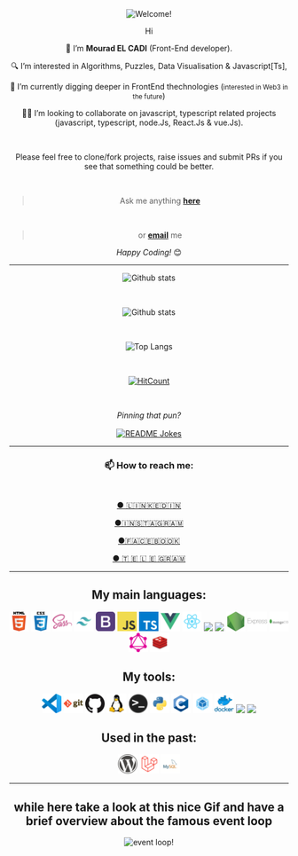 <div align="center" width="50">
    
<img src="https://github.com/modex98/modex98/blob/main/welcome.gif" alt="Welcome!" />

</div>


<div align="center" width="50">

<p>Hi</p>

<p>👾 I’m <b>Mourad EL CADI</b> (Front-End developer).</p>

<p>🔍 I’m interested in Algorithms, Puzzles, Data Visualisation & Javascript[Ts],</p>

<p>🌳 I’m currently digging deeper in FrontEnd thechnologies (<small>interested in Web3 in the future</small>)</p>

<p>🦸‍♂️ I’m looking to collaborate on javascript, typescript related projects (javascript, typescript, node.Js, React.Js & vue.Js).</p>

<br />

<p>Please feel free to clone/fork projects, raise issues and submit PRs if you see that something could be better.</p>

<br />

> Ask me anything <a href="https://github.com/modex98/modex98/issues"><b>here</b></a>

<br />

> or <a href="mouradelcadi98@gmail.com"><b>email</b></a> me

<i>Happy Coding!</i> 😊

--- 

<div align="center" width="50">

![Github stats](https://activity-graph.herokuapp.com/graph?username=modex98&bg_color=000&color=39FF14&line=39FF14&point=fff)

<br />

![Github stats](https://github-readme-stats.vercel.app/api?username=modex98&theme=chartreuse-dark&show_icons=true&count_private=true)

<br />

![Top Langs](https://github-readme-stats.vercel.app/api/top-langs/?username=modex98&theme=chartreuse-dark&show_icons=true&langs_count=8)

<br />

[![HitCount](http://hits.dwyl.com/modex98/modex98.svg?style=flat-square)](http://hits.dwyl.com/modex98/modex98)

<br />

<i>Pinning that pun? </i>

<a href=""><img align="center" src="https://readme-jokes.vercel.app/api" alt="README Jokes" /></a>


---

<div align="center" width="50">

### 📫 How to reach me:

<br />

<a target="_blank" href="https://www.linkedin.com/in/modex98/">● 🇱​🇮​🇳​🇰​🇪​🇩​🇮​🇳​</a>

<a target="_blank" href="https://www.instagram.com/mouradelcadi">●🇮​🇳​🇸​🇹​🇦​🇬​🇷​🇦​🇲​</a>

<a target="_blank" href="https://web.facebook.com/fb.modex98">●🇫​🇦​🇨​🇪​🇧​🇴​🇴​🇰​</a>

<a target="_blank" href="https://t.me/mouradelcadi">● 🇹 🇪 🇱 🇪 🇬​🇷​🇦​🇲</a>

---
<div align="center" width="50">

## My main languages:

<span><img src="https://raw.githubusercontent.com/github/explore/80688e429a7d4ef2fca1e82350fe8e3517d3494d/topics/html/html.png" width="35px" /></span>
<span><img src="https://raw.githubusercontent.com/github/explore/80688e429a7d4ef2fca1e82350fe8e3517d3494d/topics/css/css.png" width="35px" /></span>
<span><img src="https://raw.githubusercontent.com/github/explore/80688e429a7d4ef2fca1e82350fe8e3517d3494d/topics/sass/sass.png" width="35px" /></span>
<span><img src="https://raw.githubusercontent.com/github/explore/80688e429a7d4ef2fca1e82350fe8e3517d3494d/topics/tailwind/tailwind.png" width="35px" /></span>
<span><img src="https://raw.githubusercontent.com/github/explore/80688e429a7d4ef2fca1e82350fe8e3517d3494d/topics/bootstrap/bootstrap.png" width="35px" /></span>
<span><img src="https://raw.githubusercontent.com/github/explore/80688e429a7d4ef2fca1e82350fe8e3517d3494d/topics/javascript/javascript.png" width="35px" /></span>
<span><img src="https://raw.githubusercontent.com/github/explore/80688e429a7d4ef2fca1e82350fe8e3517d3494d/topics/typescript/typescript.png" width="35px" /></span>
<span><img src="https://raw.githubusercontent.com/github/explore/80688e429a7d4ef2fca1e82350fe8e3517d3494d/topics/vue/vue.png" width="35px" /></span>
<span><img src="https://raw.githubusercontent.com/github/explore/80688e429a7d4ef2fca1e82350fe8e3517d3494d/topics/react/react.png" width="35px" /></span>
<span><img src="https://camo.githubusercontent.com/f21f1fa29dfe5e1d0772b0efe2f43eca2f6dc14f2fede8d9cbef4a3a8210c91d/68747470733a2f2f6173736574732e76657263656c2e636f6d2f696d6167652f75706c6f61642f76313636323133303535392f6e6578746a732f49636f6e5f6c696768745f6261636b67726f756e642e706e67" width="35px" /></span>
<span><img src="https://avatars.githubusercontent.com/u/23360933?s=200&v=4" width="35px" /></span>
<span><img src="https://raw.githubusercontent.com/github/explore/80688e429a7d4ef2fca1e82350fe8e3517d3494d/topics/nodejs/nodejs.png" width="35px" /></span>
<span><img src="https://raw.githubusercontent.com/github/explore/80688e429a7d4ef2fca1e82350fe8e3517d3494d/topics/express/express.png" width="35px" /></span>
<span><img src="https://raw.githubusercontent.com/github/explore/80688e429a7d4ef2fca1e82350fe8e3517d3494d/topics/mongodb/mongodb.png" width="35px" /></span>
<span><img src="https://raw.githubusercontent.com/github/explore/80688e429a7d4ef2fca1e82350fe8e3517d3494d/topics/graphql/graphql.png" width="35px" /></span>
<span><img src="https://raw.githubusercontent.com/github/explore/80688e429a7d4ef2fca1e82350fe8e3517d3494d/topics/redis/redis.png" width="35px" /></span>

<!-- <span><img src="https://camo.githubusercontent.com/65b109b4158db0a81e6d9920b9f0d6bf0617ba825e9ce3189b4353ea975b4069/68747470733a2f2f6c61726176656c2e636f6d2f696d672f6c6f676f6d61726b2e6d696e2e737667" width="35px"></span> -->
<!-- <span><img src="https://camo.githubusercontent.com/680e18c1b990fe3ad0fdea205821e128dda61434b260aa292982c958388b7888/68747470733a2f2f7777772e696465656d617469632e636f6d2f77702d636f6e74656e742f75706c6f6164732f323031382f30352f6c6f676f2d5675652d4a532e706e67" width="35px"></span> -->

## My tools:

<span><img src="https://raw.githubusercontent.com/github/explore/80688e429a7d4ef2fca1e82350fe8e3517d3494d/topics/visual-studio-code/visual-studio-code.png" width="35px" /></span>
<span><img src="https://raw.githubusercontent.com/github/explore/80688e429a7d4ef2fca1e82350fe8e3517d3494d/topics/git/git.png" width="35px" /></span>
<span><img src="https://raw.githubusercontent.com/github/explore/78df643247d429f6cc873026c0622819ad797942/topics/github/github.png" width="35px" /></span>
<span><img src="https://raw.githubusercontent.com/github/explore/80688e429a7d4ef2fca1e82350fe8e3517d3494d/topics/linux/linux.png" width="35px" /></span>
<span><img src="https://raw.githubusercontent.com/github/explore/80688e429a7d4ef2fca1e82350fe8e3517d3494d/topics/terminal/terminal.png" width="35px" /></span>
<span><img src="https://raw.githubusercontent.com/github/explore/80688e429a7d4ef2fca1e82350fe8e3517d3494d/topics/python/python.png" width="35px" /></span>
<span><img src="https://raw.githubusercontent.com/github/explore/80688e429a7d4ef2fca1e82350fe8e3517d3494d/topics/c/c.png" width="35px" /></span>
<span><img src="https://raw.githubusercontent.com/github/explore/80688e429a7d4ef2fca1e82350fe8e3517d3494d/topics/webpack/webpack.png" width="35px" /></span>
<span><img src="https://raw.githubusercontent.com/github/explore/80688e429a7d4ef2fca1e82350fe8e3517d3494d/topics/docker/docker.png" width="35px" /></span>
<span><img src="https://avatars.githubusercontent.com/u/24323592?v=4" width="35px" /></span>
<span><img src="https://avatars.githubusercontent.com/u/49996085?s=200&v=4" width="35px" /></span>

## Used in the past:

<span><img src="https://raw.githubusercontent.com/github/explore/80688e429a7d4ef2fca1e82350fe8e3517d3494d/topics/wordpress/wordpress.png" width="35px" /></span>
<span><img src="https://raw.githubusercontent.com/github/explore/80688e429a7d4ef2fca1e82350fe8e3517d3494d/topics/laravel/laravel.png" width="35px" /></span>
<span><img src="https://raw.githubusercontent.com/github/explore/80688e429a7d4ef2fca1e82350fe8e3517d3494d/topics/mysql/mysql.png" width="35px" /></span>

---
    
## while here take a look at this nice Gif and have a brief overview about the famous event loop
    
<div align="center" width="50">
<img src="https://github.com/modex98/modex98/blob/main/42eatw03fcha0e1qcrf0.gif" alt="event loop!" />
</div>
<!--
Here are some ideas to get you started:

- 🔭 I’m currently working on ...
- 🌱 I’m currently learning ...
- 👯 I’m looking to collaborate on ...
- 🤔 I’m looking for help with ...
- 💬 Ask me about ...
- 📫 How to reach me: ...
- 😄 Pronouns: ...
- ⚡ Fun fact: ...
-->
</div>
